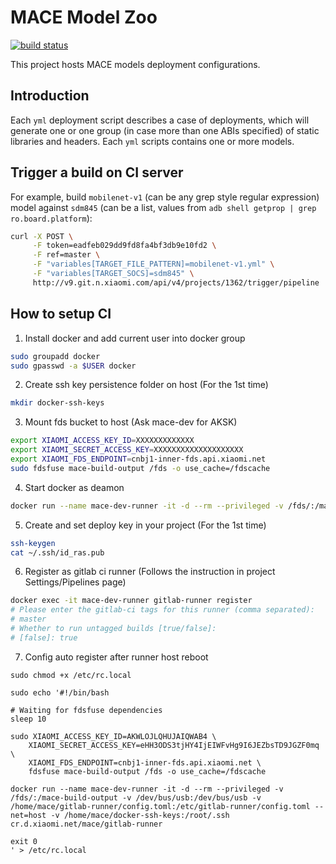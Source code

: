 MACE Model Zoo
=====
[![build status](http://v9.git.n.xiaomi.com/deep-computing/mace-models/badges/master/build.svg)](http://v9.git.n.xiaomi.com/deep-computing/mace-models/commits/master)

This project hosts MACE models deployment configurations.

Introduction
---
Each `yml` deployment script describes a case of deployments, which will 
generate one or one group (in case more than one ABIs specified) of static 
libraries and headers. Each `yml` scripts contains one or more models.

Trigger a build on CI server
---
For example, build `mobilenet-v1` (can be any grep style regular expression) model against `sdm845` (can be a list, values from `adb shell getprop | grep ro.board.platform`):
```sh
curl -X POST \
     -F token=eadfeb029dd9fd8fa4bf3db9e10fd2 \
     -F ref=master \
     -F "variables[TARGET_FILE_PATTERN]=mobilenet-v1.yml" \
     -F "variables[TARGET_SOCS]=sdm845" \
     http://v9.git.n.xiaomi.com/api/v4/projects/1362/trigger/pipeline
```


How to setup CI
---
1. Install docker and add current user into docker group

```sh
sudo groupadd docker
sudo gpasswd -a $USER docker
```

2. Create ssh key persistence folder on host (For the 1st time)

```sh
mkdir docker-ssh-keys
```

3. Mount fds bucket to host (Ask mace-dev for AKSK)

```sh
export XIAOMI_ACCESS_KEY_ID=XXXXXXXXXXXXX
export XIAOMI_SECRET_ACCESS_KEY=XXXXXXXXXXXXXXXXXXXX
export XIAOMI_FDS_ENDPOINT=cnbj1-inner-fds.api.xiaomi.net
sudo fdsfuse mace-build-output /fds -o use_cache=/fdscache
```

4. Start docker as deamon

```sh
docker run --name mace-dev-runner -it -d --rm --privileged -v /fds/:/mace-build-output -v /dev/bus/usb:/dev/bus/usb -v /home/mace/gitlab-runner/config.toml:/etc/gitlab-runner/config.toml --net=host -v /home/mace/docker-ssh-keys:/root/.ssh cr.d.xiaomi.net/mace/gitlab-runner
```

5. Create and set deploy key in your project (For the 1st time)

```sh
ssh-keygen
cat ~/.ssh/id_ras.pub
```

6. Register as gitlab ci runner (Follows the instruction in project Settings/Pipelines page)

```sh
docker exec -it mace-dev-runner gitlab-runner register
# Please enter the gitlab-ci tags for this runner (comma separated):
# master
# Whether to run untagged builds [true/false]:
# [false]: true
```

7. Config auto register after runner host reboot

```
sudo chmod +x /etc/rc.local

sudo echo '#!/bin/bash

# Waiting for fdsfuse dependencies
sleep 10

sudo XIAOMI_ACCESS_KEY_ID=AKWLOJLQHUJAIQWAB4 \
    XIAOMI_SECRET_ACCESS_KEY=eHH3ODS3tjHY4IjEIWFvHg9I6JEZbsTD9JGZF0mq \
    XIAOMI_FDS_ENDPOINT=cnbj1-inner-fds.api.xiaomi.net \
    fdsfuse mace-build-output /fds -o use_cache=/fdscache

docker run --name mace-dev-runner -it -d --rm --privileged -v /fds/:/mace-build-output -v /dev/bus/usb:/dev/bus/usb -v /home/mace/gitlab-runner/config.toml:/etc/gitlab-runner/config.toml --net=host -v /home/mace/docker-ssh-keys:/root/.ssh cr.d.xiaomi.net/mace/gitlab-runner

exit 0
' > /etc/rc.local
```
